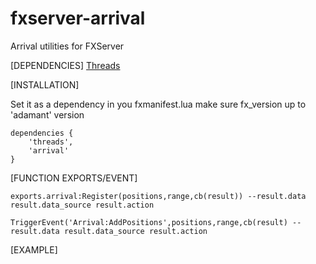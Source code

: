 # fxserver-arrival
Arrival utilities for FXServer


[DEPENDENCIES]
[Threads](https://forum.cfx.re/t/lib-threads-good-for-loops/2089076)



[INSTALLATION] 

Set it as a dependency in you fxmanifest.lua
make sure fx_version up to 'adamant' version

```
dependencies {
    'threads',
    'arrival'
}
```

[FUNCTION EXPORTS/EVENT]
```
exports.arrival:Register(positions,range,cb(result)) --result.data result.data_source result.action 

TriggerEvent('Arrival:AddPositions',positions,range,cb(result) --result.data result.data_source result.action 

```

[EXAMPLE]

```

```


